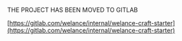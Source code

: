 THE PROJECT HAS BEEN MOVED TO GITLAB

[https://gitlab.com/welance/internal/welance-craft-starter](https://gitlab.com/welance/internal/welance-craft-starter)
